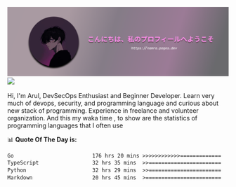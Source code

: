 ![banner](.github/profile-markdown.png)
<img src="https://user-images.githubusercontent.com/73097560/115834477-dbab4500-a447-11eb-908a-139a6edaec5c.gif"></p>

Hi, I'm Arul, DevSecOps Enthusiast and Beginner Developer. Learn very much of devops, security, and programming language and curious about new stack of programming. Experience in freelance and volunteer organization. And this my waka time , to show are the statistics of programming languages that I often use

📊 **Quote Of The Day is:**
<!--START_SECTION:waka-->

```txt
Go                         176 hrs 20 mins >>>>>>>>>>>>=============   47.48 %
TypeScript                 32 hrs 35 mins  >>=======================   08.77 %
Python                     32 hrs 29 mins  >>=======================   08.75 %
Markdown                   20 hrs 45 mins  >========================   05.59 %
```

<!--END_SECTION:waka-->
